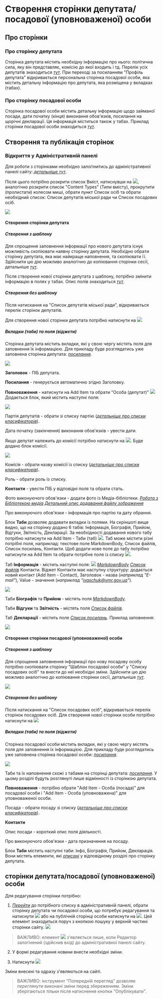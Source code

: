 # Створення сторінки депутата/посадової (уповноваженої) особи

## Про сторінки

### Про сторінку депутата

Сторінка депутата містить необхідну інформацію про нього: політична сила, яку він представляє, комісію до якої входить і тд. Перелік усіх депутатів знаходиться *[тут](https://vmr.gov.ua/sklad-miskoi-rady#3)*. При переході за посиланням "Профіль депутата" відкривається персональна сторінка посадової особи, яка містить детальну інформацію про депутата, яка розміщена у вкладках (табах).

### Про сторінку посадової особи

Сторінка посадової особи містить детальну інформацію щодо займаної посади, дати початку (кінця) виконання обов'язків, посилання на щорічні декларації. Ця інформація міститься також у табах. Приклад сторінки посадової особи знаходиться *[тут](https://vmr.gov.ua/romanenko-volodymyr-borysovych)*.

## Створення та публікація сторінок

### Відкриття у Адміністративній панелі

Для роботи з сторінками необхідно залогінитись до адміністративної панелі сайту: *[детальніше тут](https://docs.vmr.gov.ua/ContentEditors/ContentEditor_Manual/#_2)*.

Після цього потрібно розкрити список Вміст, натиснувши на ![](assets/media/image168.png), аналогічно розкрити список "Content Types" (Типи вмісту), прокрутити (пролистати) колесом миші, обрати пункт Список осіб та обрати необхідний список: Список депутатів міської ради чи Список посадових осіб. 

![](assets/media/image207.png)

#### Створення сторінки депутата

##### Створення з шаблону

Для спрощення заповнення інформації про нового депутата існує можливість скопіювати наявну сторінку депутата. Необхідно обрати сторінку депутата, яка має найкраще наповнення, та скопіювати її. Здійснити цю дію можливо аналогічно до копіювання сторінки сесії, детальніше *[тут](https://docs.vmr.gov.ua/ContentEditors/CreateSession/#_5)*.

Після створення нової сторінки депутата з шаблону, потрібно змінити інформацію в полях у табах. Опис полів знаходиться *[тут](https://docs.vmr.gov.ua/ContentEditors/CreateDeputy/#_10)*.

##### Створення без шаблону

Після натискання на "Список депутатів міської ради", відкривається перелік сторінок депутатів. 

Для створення нової сторінки депутата потрібно натиснути на ![](assets/media/image208.png)

##### Вкладки (таби) та поля (віджети)
Сторінка депутата містить вкладки, які у свою чергу містять поля для заповнення їх інформацією. Для прикладу буде розглядатись уже заповнена сторінка депутата: *[посилання](https://vmr.gov.ua/ivashchuk-antonina-iankivna-0)*.

![](assets/media/image209.png)

**Заголовок** - ПІБ депутата.

**Посилання** - генерується автоматично згідно Заголовку.

**Повноваження** - натиснути на Add Item та обрати "Особа (депутат)" ![](assets/media/image210.png) Додається блок, який містить наступні поля:

![](assets/media/image211.png) 

Партія депутатів - обрати зі списку партію (*[детальніше про списки класифікаторів](https://vmr.gov.ua/ivashchuk-antonina-iankivna-0)*).

Дата початку (закінчення) виконання обов'язків - увести дати. 

Якщо депутат належить до комісії потрібно натиснути на ![](assets/media/image212.png). Буде додано блок комісії.

![](assets/media/image213.png)

Комісія - обрати назву комісії із списку (*[детальніше про списки класифікаторів](https://vmr.gov.ua/ivashchuk-antonina-iankivna-0)*). 

Роль - обрати роль із списку.

**Контакти** - увести ПІБ у відповідні поля та обрати стать.

Фото виконуючого обов'язки - додати фото із Медіа-бібліотеки.
*[Робота з Бібліотекою медіа](https://docs.vmr.gov.ua/ContentEditors/ContentEditor_Manual/#-_1)*
*[Детальний опис додавання файлу зображення](https://docs.vmr.gov.ua/ContentEditors/ContentEditor_Manual/#image)*

Про виконуючого обов'язки - інформація про партію та дату обрання.

Блок **Таби** дозволяє додавати вкладки із полями. На скріншоті вище видно, що на сторінку додано 6 табів: Інформація, Біографія, Прийом, Відгуки, Звітність, Декларації. За необхідності додавання нового табу потрібно натиснути на Add Item - Таби (таб) ![](assets/media/image214.png). Таб може містити різні потрібні поля, наприклад: текстове поле MarkdownBody, Список файлів, Список посилань, Контакти. Щоб додати нове поле до табу потрібно натиснути на Add Item та обрати потрібне поле із списку ![](assets/media/image215.png).

Таб **Інформація** - містить наступні поля: ![](assets/media/image216.png)
 *[MarkdownBody](https://docs.vmr.gov.ua/ContentEditors/ContentEditor_Manual/#_6)*
*[Список файлів](https://docs.vmr.gov.ua/ContentEditors/ContentEditor_Manual/#_14)* 
Контакти. Віджет Контакти має наступну структуру: додається новий контакт (Add Item - Contact), Заголовок - назва (*наприклад "E-mail"*), Value - значення (*наприклад "ivaschuk@vmr.gov.ua"*).

![](assets/media/image217.png)

Таби **Біографія** та **Прийом** - містять поля *[MarkdownBody](https://docs.vmr.gov.ua/ContentEditors/ContentEditor_Manual/#_6)*.

Таби **Відгуки** та **Звітність** - містять поля *[Список файлів](https://docs.vmr.gov.ua/ContentEditors/ContentEditor_Manual/#_14)*.

Таб **Декларації** - містить поле *[Список посилань](https://docs.vmr.gov.ua/ContentEditors/ContentEditor_Manual/#_12)*. Приклад заповнення:

![](assets/media/image218.png)

#### Створення сторінки посадової (уповноваженої) особи

##### Створення з шаблону

Для спрощення заповнення інформації про нову посадову особу потрібно скопіювати сторінку "Шаблон посадової особи" у "Списку посадових осіб" та внести до неї необхідні зміни. Здійснити цю дію можливо аналогічно до копіювання сторінки сесії, детальніше *[тут](https://docs.vmr.gov.ua/ContentEditors/CreateSession/#_5)*.

![](assets/media/image219.png)

##### Створення без шаблону

Після натискання на "Список посадових осіб", відкривається перелік сторінок посадових осіб. Для створення нової сторінки особи потрібно натиснути на ![](assets/media/image208.png)

##### Вкладки (таби) та поля (віджети)
Сторінка посадової особи містить вкладки, які у свою чергу містять поля для заповнення їх інформацією. Для прикладу буде розглядатись уже заповнена сторінка посадової особи: *[посилання](https://vmr.gov.ua/romanenko-volodymyr-borysovych)*.

![](assets/media/image220.png)

Таби та їх наповнення схожі з табами на сторінці депутата: *[посилання](https://docs.vmr.gov.ua/ContentEditors/CreateDeputy/#_10)*. У цьому розділі будуть розглянуті лише відмінності із сторінкою депутата.

**Повноваження** - потрібно обрати "Add Item - Особа (посада)" для посадової особи і "Add Item - Особа (уповноважена)" для уповноваженої особи. 

Посада - обрати посаду зі списку (*[детальніше про списки класифікаторів](https://vmr.gov.ua/ivashchuk-antonina-iankivna-0)*).

**Контакти**
 
 Опис посади - короткий опис поля діяльності.
 
 Про виконуючого обов'язки - дата призначення на посаду.

 Блок **Таби** містить наступні таби: Інфо, Біографія, Прийом, Декларація. Вони містять елементи, які *[описані](https://docs.vmr.gov.ua/ContentEditors/CreateDeputy/#_10)* у відповідному розділі про сторінку депутата.

## сторінки депутата/посадової (уповноваженої) особи

Для редагування сторінки потрібно:

1.  *[Перейти](https://docs.vmr.gov.ua/ContentEditors/CreateDeputy/#_6)* до потрібного списку в адміністративній панелі, обрати сторінку депутата чи посадової особи, що потребує редагування та натиснути ![](assets/media/image181.png) або на публічній сторінці особи натиснути на ![](assets/media/image2.png). Цей елемент знаходиться поруч з кнопкою пошуку у верхній частині сторінки сайту. ![](assets/media/image182.png)
>ВАЖЛИВО: елемент ![](assets/media/image2.png) з'являється лише, коли Редактор залогінений (здійснив вхід) до адміністративної панелі сайту.

2.  У формі редагування новини внести необхідні зміни.

3.  Натиснути ![](assets/media/image85.png)

Зміни внесені та одразу з'являються на сайті.

>ВАЖЛИВО: інструмент "Попередній перегляд" дозволяє *переглянути* виконані зміни перед збереженням. Зміни зберігаються *тільки* після натиснення кнопки "Опублікувати".

